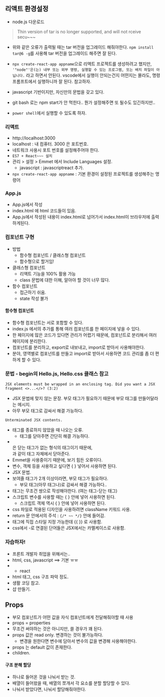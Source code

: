 ## 리액트 환경설정

- node.js 다운로드

> Thin version of tar is no longer supported, and will not rceive secu~~~

- 위와 같은 오류가 출력될 때는 tar 버전을 업그레이드 해줘야한다.
  `npm install tar@6 -g`를 사용해 tar 버전을 업그레이드 해주면 잘 된다.

- `npx create-react-app appname`으로 리액트 프로젝트를 생성하려고 했지만, `'"node"'은(는) 내부 또는 외부 명령, 실행할 수 있는 프로그램, 또는 배치 파일이 아닙니다.` 라고 하면서 안된다. vscode에서 실행이 안되는건지 어떤지는 몰라도, 명령프롬프트에서 실행하니까 잘 된다. 참고하자.
- javascript 기반이지만, 자신만의 문법을 갖고 있다.

- git bash 로는 npm start가 안 먹힌다.. 뭔가 설정해주면 또 될수도 있긴하지만..
- `power shell`에서 실행할 수 있도록 하자.

### 리액트

- http://localhost:3000
- localhost : 내 컴퓨터. 3000 은 포트번호.
- 네트워크 사용시 포트 번호를 설정해주어야 한다.
- `ES7 + React~~~ 설치`
- 관리 > 설정 > Emmet 에서 Include Languages 설정.
  - javascript : javascriptreact 추가.
- `npx create-react-app appname` : 기본 환경이 설정된 프로젝트를 생성해주는 명령어

### App.js

- App.js에서 작성
- index.html 에 html 코드들이 있음.
- App.js에서 작성된 내용이 index.html로 넘어가서 index.html이 브라우저에 출력하게된다.

### 컴포넌트 구현

- 방법
  - 함수형 컴포넌트 / 클래스형 컴포넌트
  - 함수형으로 할거임!
- 클래스형 컴포넌트
  - 리액트 기능을 100% 활용 가능
  - class 문법에 대한 이해, 알아야 할 것이 너무 많다.
- 함수 컴포넌트
  - 접근하기 쉬움.
  - state 작성 불가

#### 함수형 컴포넌트

- 함수형 컴포넌트는 서로 포함할 수 있다.
- index.js 에서의 추가를 통해 여러 컴포넌트를 한 페이지에 넣을 수 있다.
- 한 페이지에 많은 코드가 있다면 관리가 어렵기 때문에, 컴포넌트로 분리해서 여러 페이지에 분리한다.
- 컴포넌트를 분리하고, export로 내보내고, import로 받아서 사용해야한다.
- 분야, 영역별로 컴포넌트를 만들고 import로 받아서 사용하면 코드 관리를 좀 더 편하게 할 수 있다.

### 문법 - begin의 Hello.js, Hello.css 클래스 참고

```
JSX elements must be wrapped in an enclosing tag. Did you want a JSX fragment <>...</>? (3:2)
```

- JSX 문법에 맞지 않는 문장. 부모 태그가 필요하기 때문에 부모 태그를 만들어달라는 메시지.
- 아무 부모 태그로 감싸서 해결 가능하다.

```
Unterminated JSX contents.
```

- 태그를 종료하지 않았을 때 나오는 오류.
  - 태그를 닫아주면 간단히 해결 가능하다.
- <br>은 닫는 태그가 없는 형식의 태그이기 때문에, <br />과 같이 태그 자체에서 닫아준다.
- Emmet을 사용중이기 때문에, 보기 힘든 오류이다.
- 변수, 객체 등을 사용하고 싶다면 { } 넣어서 사용하면 된다.
- JSX 문법.
- 보여줄 태그가 2개 이상이라면, 부모 태그가 필요하다.
  - 부모 태그(아무 태그나)로 감싸서 해결 가능하다..
- 태그는 무조건 쌍으로 작성해야한다. (여는 태그-닫는 태그)
- 스크립트 변수를 사용할 때는 { } 안에 넣어 사용하면 된다.
  - 스크립트 객체 역시 { } 안에 넣어 사용하면 된다.
- css 파일로 적용된 디자인을 사용하려면 className 키워드 사용.
- return 문 안에서의 주석 : `{/* ~~ */}` 안에 들어감.
- 태그에 직접 스타일 지정 가능한데 {{ }} 로 사용함.
- css에서 -로 연결된 단어들은 JSX에서는 카멜케이스로 사용함.

### 자습하자!

- 프론트 개발자 취업을 위해서는..
- html, css, javascript ==> 기본 ㅠㅠ
- - react
- html 태그, css 구조 파악 정도.
- 생활 코딩 참고.
- 샵 만들기.

## Props

- 부모 컴포넌트가 어떤 값을 자식 컴포넌트에게 전달해줘야할 때 사용
- props = properties
- 무조건 써야하는 것은 아니지만, 쓸 경우가 꽤 된다.
- props 값은 read only. 변경하는 것이 불가능하다.
  - 변경을 원한다면 변수에 담아서 변수의 값을 변경해 사용해야한다.
- props 는 default 값이 존재한다.
- children.

#### 구조 분해 할당

- 하나로 들어온 것을 나눠서 받는 것.
- 배열이 들어왔을 때, 배열의 쪼개서 각 요소를 분할 할당할 수 있다.
- 나눠서 받았다면, 나눠서 할당해줘야한다.
